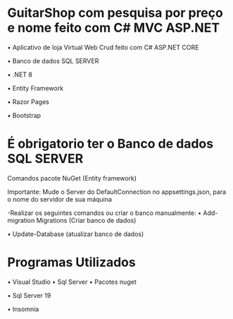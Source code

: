 # GuitarShop com pesquisa por preço e nome feito com C# MVC ASP.NET 

• Aplicativo de loja Virtual Web Crud feito com C# ASP.NET CORE

• Banco de dados SQL SERVER

• .NET 8

• Entity Framework

• Razor Pages

• Bootstrap

# É obrigatorio ter o Banco de dados SQL SERVER
Comandos pacote NuGet (Entity framework)


  Importante: Mude o Server do DefaultConnection no appsettings.json, para o nome do servidor de sua máquina

  -Realizar os seguintes comandos ou criar o banco manualmente:
  • Add-migration Migrations (Criar banco de dados)
  
  • Update-Database (atualizar banco de dados)

# Programas Utilizados
• Visual Studio 
• Sql Server
• Pacotes nuget


• Sql Server 19

• Insomnia
 
  
 

